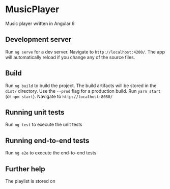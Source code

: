 # MusicPlayer

Music player written in Angular 6

## Development server

Run `ng serve` for a dev server. Navigate to `http://localhost:4200/`. The app will automatically reload if you change any of the source files.

## Build

Run `ng build` to build the project. The build artifacts will be stored in the `dist/` directory. Use the `--prod` flag for a production build.
Run `yarn start` (or `npm start`). Navigate to `http://localhost:8080/`

## Running unit tests

Run `ng test` to execute the unit tests

## Running end-to-end tests

Run `ng e2e` to execute the end-to-end tests

## Further help

The playlist is stored on 
